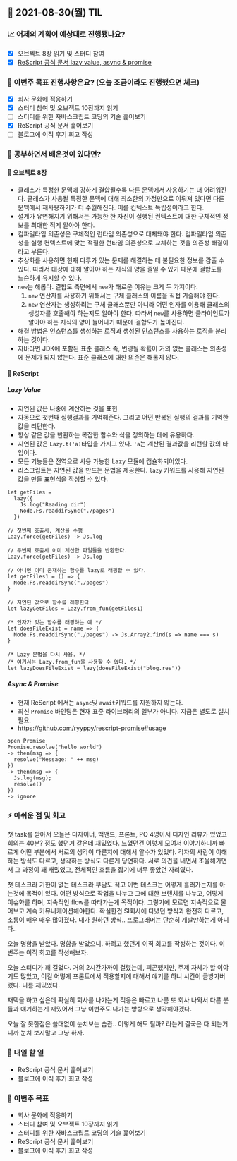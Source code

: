 ## 📆 2021-08-30(월) TIL

### 📈 어제의 계획이 예상대로 진행됐나요?
- [x] 오브젝트 8장 읽기 및 스터디 참여
- [x] [ReScript 공식 문서 lazy value, async & promise](https://github.com/saseungmin/Learn_ReScript_with_Official_Documentation)

### 🦄 이번주 목표 진행사항은요? (오늘 조금이라도 진행했으면 체크)
- [x] 회사 문화에 적응하기
- [x] 스터디 참여 및 오브젝트 10장까지 읽기
- [ ] 스터디를 위한 자바스크립트 코딩의 기술 훑어보기
- [x] ReScript 공식 문서 훑어보기
- [ ] 블로그에 이직 후기 회고 작성

### 🤔 공부하면서 배운것이 있다면?

#### 🎈 오브젝트 8장
- 클래스가 특정한 문맥에 강하게 결합될수록 다른 문맥에서 사용하기는 더 어려워진다. 클래스가 사용될 특정한 문맥에 대해 최소한의 가정만으로 이뤄져 있다면 다른 문맥에서 재사용하기가 더 수월해진다. 이를 컨텍스트 독립성이라고 한다.
- 설계가 유연해지기 위해서는 가능한 한 자신이 실행된 컨텍스트에 대한 구체적인 정보를 최대한 적게 알아야 한다.
- 컴파일타임 의존성은 구체적인 런타임 의존성으로 대체돼야 한다. 컴파일타임 의존성을 실행 컨텍스트에 맞는 적절한 런타임 의존성으로 교체하는 것을 의존성 해결이라고 부른다.
- 추상화를 사용하면 현재 다루가 있는 문제를 해결하는 데 불필요한 정보를 감출 수 있다. 따라서 대상에 대해 알아야 하는 지식의 양을 줄일 수 있기 때문에 결합도를 느슨하게 유지할 수 있다.
- `new`는 해롭다. 결합도 측면에서 `new`가 해로운 이유는 크게 두 가지이다. 
  1. `new` 연산자를 사용하기 위해서는 구체 클래스의 이름을 직접 기술해야 한다.
  2. `new` 연산자는 생성하려는 구체 클래스뿐만 아니라 어떤 인자를 이용해 클래스의 생성자를 호출해야 하는지도 알아야 한다. 따라서 `new`를 사용하면 클라이언트가 알아야 하는 지식의 양이 늘어나기 때문에 결합도가 높아진다.
- 해결 방법은 인스턴스를 생성하는 로직과 생성된 인스턴스를 사용하는 로직을 분리하는 것이다. 
- 자바라면 JDK에 포함된 표준 클래스 즉, 변경될 확률이 거의 없는 클래스는 의존성에 문제가 되지 않는다. 표준 클래스에 대한 의존은 해롭지 않다.

#### 🎈 ReScript
##### Lazy Value
- 지연된 값은 나중에 계산하는 것을 표현
- 자동으로 첫번째 실행결과를 기억해준다. 그리고 어떤 반복된 실행의 결과를 기억한 값을 리턴한다.
- 항상 같은 값을 반환하는 복잡한 함수와 식을 정의하는 데에 유용하다.
- 지연된 값은 `Lazy.t('a)`타입을 가지고 있다. `'a`는 계산된 결과값을 리턴할 값의 타입이다.
- 모든 기능들은 전역으로 사용 가능한 Lazy 모듈에 캡슐화되어있다.
- 리스크립트는 지연된 값을 만드는 문법을 제공한다. `lazy` 키워드를 사용해 지연된 값을 만들 표현식을 작성할 수 있다.

```reason
let getFiles = 
  lazy({
    Js.log("Reading dir")
    Node.Fs.readdirSync("./pages")
  })

// 첫번째 호출시, 계산을 수행
Lazy.force(getFiles) -> Js.log

// 두번째 호출시 이미 계산한 파일들을 반환한다.
Lazy.force(getFiles) -> Js.log

// 아니면 이미 존재하는 함수를 lazy로 래핑할 수 있다.
let getFiles1 = () => {
  Node.Fs.readdirSync("./pages")
}

// 지연된 값으로 함수를 래핑한다
let lazyGetFiles = Lazy.from_fun(getFiles1)

/* 인자가 있는 함수를 래핑하는 예 */
let doesFileExist = name => {
  Node.Fs.readdirSync("./pages") -> Js.Array2.find(s => name === s)
}

/* Lazy 문법을 다시 사용. */
/* 여기서는 Lazy.from_fun을 사용할 수 없다. */
let lazyDoesFileExist = lazy(doesFileExist("blog.res"))
```

##### Async & Promise
- 현재 ReScript 에서는 `async`및 `await`키워드를 지원하지 않는다.
- 최신 `Promise` 바인딩은 현재 표준 라이브러리의 일부가 아니다. 지금은 별도로 설치 필요.
- https://github.com/ryyppy/rescript-promise#usage

```reason
open Promise
Promise.resolve("hello world")
-> then(msg => {
  resolve("Message: " ++ msg)
})
-> then(msg => {
  Js.log(msg);
  resolve()
})
-> ignore
```

### ⚡ 아쉬운 점 및 회고
첫 task를 받아서 오늘은 디자이너, 백앤드, 프론트, PO 4명이서 디자인 리뷰가 있었고 회의는 40분? 정도 했던거 같은데 재밌었다. 느꼈던건 이렇게 모여서 이야기하니까 빠르게 어떤 부분에서 서로의 생각이 다른지에 대해서 알수가 있었다. 각자의 사람이 이해하는 방식도 다르고, 생각하는 방식도 다른게 당연하다. 서로 의견을 내면서 조율해가면서 그 과정이 꽤 재밌었고, 전체적인 흐름을 잡기에 너무 좋았던 자리였다.   

첫 테스크라 기한이 없는 테스크라 부담도 적고 이번 테스크는 어떻게 흘러가는지를 아는것에 목적이 있다. 어떤 방식으로 작업을 나누고 그에 대한 브랜치를 나누고, 어떻게 이슈화를 하며, 지속적인 flow를 따라가는게 목적이다. 그렇기에 모르면 지속적으로 물어보고 계속 커뮤니케이션해야한다. 확실한건 SI회사에 다녔던 방식과 완전히 다르고, 소통이 매우 매우 많아졌다. 내가 원하던 방식.. 프로그래머는 단순히 개발만하는게 아니다..   

오늘 명함을 받았다. 명함을 받았으니. 하려고 했던게 이직 회고를 작성하는 것이다. 이번주는 이직 회고를 작성해보자.   

오늘 스터디가 꽤 길었다. 거의 2시간가까이 걸렸는데, 피곤했지만, 주제 자체가 할 이야기도 많았고, 이걸 어떻게 프론트에서 적용할지에 대해서 얘기를 하니 시간이 금방가버렸다. 나름 재밌었다.   

재택을 하고 싶은데 확실히 회사를 나가는게 적응은 빠르고 나름 또 회사 나와서 다른 분들과 얘기하는게 재밌어서 그냥 이번주도 나가는 방향으로 생각해야겠다.

오늘 잘 못한점은 쓸대없이 눈치보는 습관..   이렇게 해도 될까? 라는게 결국은 다 되는거니까 눈치 보지말고 그냥 하자.

### 🚀 내일 할 일
- ReScript 공식 문서 훑어보기
- 블로그에 이직 후기 회고 작성

### 🎯 이번주 목표
- 회사 문화에 적응하기
- 스터디 참여 및 오브젝트 10장까지 읽기
- 스터디를 위한 자바스크립트 코딩의 기술 훑어보기
- ReScript 공식 문서 훑어보기
- 블로그에 이직 후기 회고 작성
